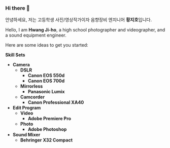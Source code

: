 ### Hi there 👋


안녕하세요, 저는 고등학생 사진/영상작가이자 음향장비 엔지니어 **황지호**입니다.

Hello, I am **Hwang Ji-ho**, a high school photographer and videographer, and a sound equipment engineer.

Here are some ideas to get you started:

**Skill Sets**
- **Camera**
    - **DSLR**
        - **Canon EOS 550d**
        - **Canon EOS 700d**
    - **Mirrorless**
        - **Panasonic Lumix**
    - **Camcorder**
        - **Canon Professional XA40**
- **Edit Program**
    - **Video**
        - **Adobe Premiere Pro**
    - **Photo**
        - **Adobe Photoshop**
- **Sound Mixer**
    - **Behringer X32 Compact**
